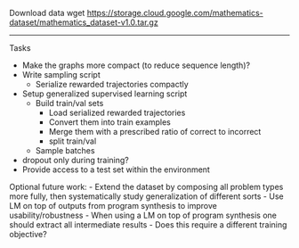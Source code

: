 Download data
wget https://storage.cloud.google.com/mathematics-dataset/mathematics_dataset-v1.0.tar.gz
____

Tasks


- Make the graphs more compact (to reduce sequence length)?
- Write sampling script
    - Serialize rewarded trajectories compactly
- Setup generalized supervised learning script
    - Build train/val sets 
        - Load serialized rewarded trajectories
        - Convert them into train examples
        - Merge them with a prescribed ratio of correct to incorrect
        - split train/val 
    - Sample batches
- dropout only during training?
- Provide access to a test set within the environment  


Optional future work:
    - Extend the dataset by composing all problem types more fully, then systematically study generalization of different sorts
    - Use LM on top of outputs from program synthesis to improve usability/robustness
        - When using a LM on top of program synthesis one should extract all intermediate results
            - Does this require a different training objective?
    